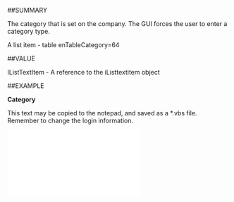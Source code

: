 
##SUMMARY


The category that is set on the company. The GUI forces the user to enter a category type.


A list item - table enTableCategory=64



##VALUE

IListTextItem - A reference to the iListtextitem object


##EXAMPLE

**Category**


This text may be copied to the notepad, and saved as a *.vbs file. Remember to change the login information.


![](..\..\Examples\vbs\SOContact.Example.vbs.txt)

